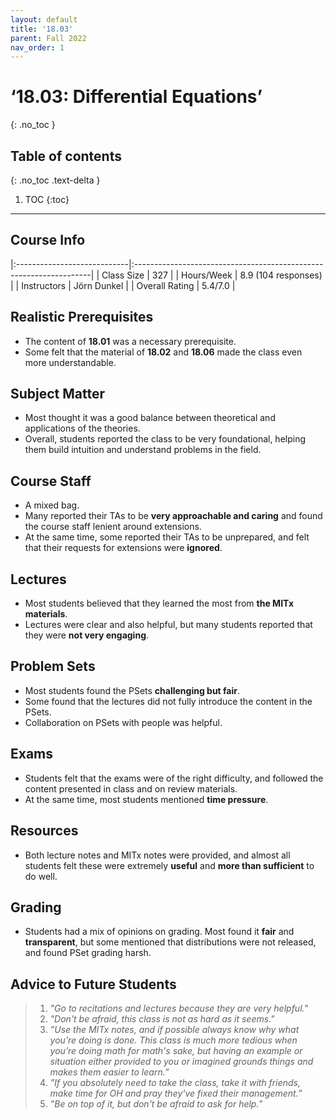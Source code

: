 ```yaml
---
layout: default
title: '18.03'
parent: Fall 2022
nav_order: 1
---
```


# ‘18.03: Differential Equations’
{: .no_toc }

## Table of contents
{: .no_toc .text-delta }

1. TOC
{:toc}

---

## Course Info

|:----------------------------|:-------------------------------------------------------------------|
| Class Size    		| 327                                                           		|
| Hours/Week        	| 8.9 (104 responses)                                          	| 
| Instructors         	| Jörn Dunkel						|
| Overall Rating	| 5.4/7.0						|

## Realistic Prerequisites
* The content of **18.01** was a necessary prerequisite.
* Some felt that the material of **18.02** and **18.06** made the class even more understandable.

## Subject Matter
* Most thought it was a good balance between theoretical and applications of the theories. 
* Overall, students reported the class to be very foundational, helping them build intuition and understand problems in the field.

## Course Staff
* A mixed bag.
* Many reported their TAs to be **very approachable and caring** and found the course staff lenient around extensions.
* At the same time, some reported their TAs to be unprepared, and felt that their requests for extensions were **ignored**.

## Lectures
* Most students believed that they learned the most from **the MITx materials**.
* Lectures were clear and also helpful, but many students reported that they were **not very engaging**.

## Problem Sets
* Most students found the PSets **challenging but fair**.
* Some found that the lectures did not fully introduce the content in the PSets.
* Collaboration on PSets with people was helpful.

## Exams
* Students felt that the exams were of the right difficulty, and followed the content presented in class and on review materials.
* At the same time, most students mentioned **time pressure**.

## Resources
* Both lecture notes and MITx notes were provided, and almost all students felt these were extremely **useful** and **more than sufficient** to do well.

## Grading
* Students had a mix of opinions on grading. Most found it **fair** and **transparent**,  but some mentioned that distributions were not released, and found PSet grading harsh.

## Advice to Future Students
> 1. *"Go to recitations and lectures because they are very helpful."* 
> 2. *"Don't be afraid, this class is not as hard as it seems."*
> 3. *”Use the MITx notes, and if possible always know why what you're doing is done. This class is much more tedious when you're doing math for math's sake, but having an example or situation either provided to you or imagined grounds things and makes them easier to learn.”*
> 4. *”If you absolutely need to take the class, take it with friends, make time for OH and pray
they've fixed their management.”*
> 5. *”Be on top of it, but don't be afraid to ask for help.”*

